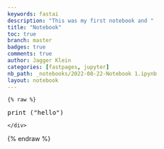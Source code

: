 ```yaml
---
keywords: fastai
description: "This was my first notebook and "
title: "Notebook"
toc: true
branch: master
badges: true
comments: true
author: Jagger Klein
categories: [fastpages, jupyter]
nb_path: _notebooks/2022-08-22-Notebook 1.ipynb
layout: notebook
---
```


<!--
#################################################
### THIS FILE WAS AUTOGENERATED! DO NOT EDIT! ###
#################################################
# file to edit: _notebooks/2022-08-22-Notebook 1.ipynb
-->

<div class="container" id="notebook-container">
        
    {% raw %}
    
<div class="cell border-box-sizing code_cell rendered">
<div class="input">

<div class="inner_cell">
    <div class="input_area">
<div class=" highlight hl-python"><pre><span></span><span class="nb">print</span> <span class="p">(</span><span class="s2">&quot;hello&quot;</span><span class="p">)</span>
</pre></div>

    </div>
</div>
</div>

</div>
    {% endraw %}

</div>
 

